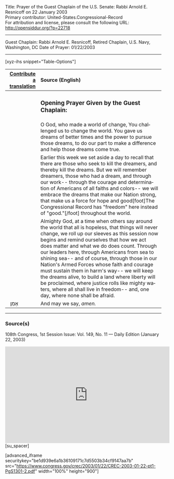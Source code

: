 <html>
<head></head>
<body>
Title: Prayer of the Guest Chaplain of the U.S. Senate: Rabbi Arnold E. Resnicoff on 22 January 2003<br />
Primary contributor: United-States.Congressional-Record<br />
For attribution and license, please consult the following URL: <a href="http://opensiddur.org/?p=22718">http://opensiddur.org/?p=22718</a>
<p />
<hr />

Guest Chaplain: Rabbi Arnold E. Resnicoff, Retired Chaplain, U.S. Navy, Washington, DC
Date of Prayer: 01/22/2003

<hr />

[xyz-ihs snippet="Table-Options"]<table style="margin-left: auto; margin-right: auto;" class="draggable">
<thead><tr><th id="x" style="text-align: right;"><a href="/translate/" target="_blank" rel="noopener">Contribute a translation</a></th><th style="text-align: left;">Source (English)</th></tr></thead>
<tbody>
<tr><td style="vertical-align:top;">
<div class="liturgy" lang="he">

</span></div></td>
 
<td style="vertical-align:top;">
<div class="english" lang="en">
<h3>Opening Prayer Given by the Guest Chaplain:</h3>
</div></td></tr>


<tr><td style="vertical-align:top;">
<div class="liturgy" lang="he">

</span></div></td>
 
<td style="vertical-align:top;">
<div class="english" lang="en">
O God, who made a world of change, 
You challenged us to change the world. 
You gave us dreams of better times 
and the power to pursue those dreams, 
to do our part to make a difference 
and help those dreams come true.
</div></td></tr>


<tr><td style="vertical-align:top;">
<div class="liturgy" lang="he">

</span></div></td>
 
<td style="vertical-align:top;">
<div class="english" lang="en">
Earlier this week we set aside a day 
to recall that there are those who seek to kill the dreamers, 
and thereby kill the dreams. 
But we will remember dreamers, those who had a dream, 
and through our work--
through the courage and determination of Americans of all faiths and colors--
we will embrace the dreams that make our Nation strong, 
that make us a force for hope and good[foot]The Congressional Record has "freedom" here instead of "good."[/foot] throughout the world.
</div></td></tr>


<tr><td style="vertical-align:top;">
<div class="liturgy" lang="he">

</span></div></td>
 
<td style="vertical-align:top;">
<div class="english" lang="en">
Almighty God, 
at a time when others say around the world that all is hopeless, 
that things will never change, 
we roll up our sleeves as this session now begins 
and remind ourselves 
that how we act does matter and what we do does count. 
Through our leaders here, 
through Americans from sea to shining sea--
and of course, 
through those in our Nation's Armed Forces 
whose faith and courage must sustain them in harm's way--
we will keep the dreams alive, 
to build a land where liberty will be proclaimed, 
where justice rolls like mighty waters, 
where all shall live in freedom--
and, one day, 
where none shall be afraid. 
</div></td></tr>


<tr><td style="vertical-align:top;">
<div class="liturgy" lang="he">
&nbsp;
אָמֵן׃
</span></div></td>
 
<td style="vertical-align:top;">
<div class="english" lang="en">
And may we say, 
<em>amen.</em>
</div></td></tr>
</tbody></table>

<hr />

<h3>Source(s)</h3>

108th Congress, 1st Session
Issue: Vol. 149, No. 11 — Daily Edition (January 22, 2003)

<iframe width=530 height=312 src='https://www.c-span.org/video/standalone/?c4507084/rabbi-arnold-resnicoff-captain-chaplain-corps-us-navy-1' allowfullscreen='allowfullscreen' frameborder=0></iframe>[su_spacer]

[advanced_iframe securitykey="be1d939e6a1b36109171c7d5503b34cf9147aa7b" src="https://www.congress.gov/crec/2003/01/22/CREC-2003-01-22-pt1-PgS1301-2.pdf" width="100%" height="900"]
</body>
</html>